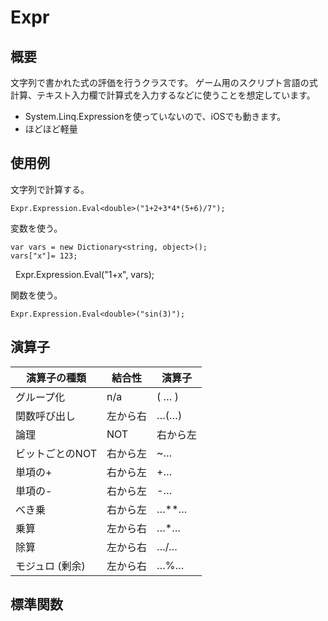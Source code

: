 # Expr
## 概要
文字列で書かれた式の評価を行うクラスです。
ゲーム用のスクリプト言語の式計算、テキスト入力欄で計算式を入力するなどに使うことを想定しています。
- System.Linq.Expressionを使っていないので、iOSでも動きます。
- ほどほど軽量

## 使用例
文字列で計算する。

    Expr.Expression.Eval<double>("1+2+3*4*(5+6)/7");

変数を使う。

    var vars = new Dictionary<string, object>();
    vars["x"]= 123;
    Expr.Expression.Eval<double>("1+x", vars);

関数を使う。

    Expr.Expression.Eval<double>("sin(3)");

## 演算子

|演算子の種類|結合性|演算子|
|---|---|---|
|グループ化|n/a|( … )|
|関数呼び出し|左から右|…(…)|
|論理|NOT|右から左|!…|
|ビットごとのNOT|右から左|~…|
|単項の+|右から左|+…|
|単項の-|右から左|-…|
|べき乗|右から左|…**…|
|乗算|左から右|…*…|
|除算|左から右|…/…|
|モジュロ (剰余)|左から右|…%…|

## 標準関数
